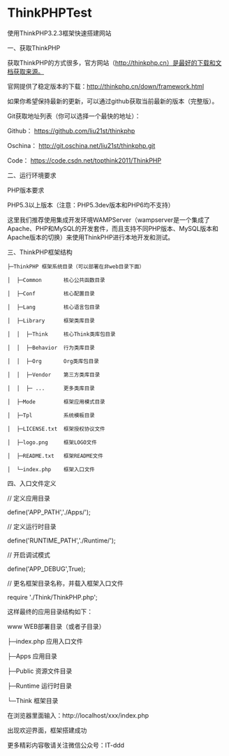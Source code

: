 # ThinkPHPTest
使用ThinkPHP3.2.3框架快速搭建网站

一、获取ThinkPHP

获取ThinkPHP的方式很多，官方网站（http://thinkphp.cn）是最好的下载和文档获取来源。

官网提供了稳定版本的下载：http://thinkphp.cn/down/framework.html

如果你希望保持最新的更新，可以通过github获取当前最新的版本（完整版）。

Git获取地址列表（你可以选择一个最快的地址）：

Github： https://github.com/liu21st/thinkphp

Oschina： http://git.oschina.net/liu21st/thinkphp.git

Code： https://code.csdn.net/topthink2011/ThinkPHP

二、运行环境要求

PHP版本要求

PHP5.3以上版本（注意：PHP5.3dev版本和PHP6均不支持）

这里我们推荐使用集成开发环境WAMPServer（wampserver是一个集成了Apache、PHP和MySQL的开发套件，而且支持不同PHP版本、MySQL版本和Apache版本的切换）来使用ThinkPHP进行本地开发和测试。

三、ThinkPHP框架结构

    ├─ThinkPHP 框架系统目录（可以部署在非web目录下面）
    
    │  ├─Common       核心公共函数目录
    
    │  ├─Conf         核心配置目录 
    
    │  ├─Lang         核心语言包目录
    
    │  ├─Library      框架类库目录
    
    │  │  ├─Think     核心Think类库包目录
    
    │  │  ├─Behavior  行为类库目录
    
    │  │  ├─Org       Org类库包目录
    
    │  │  ├─Vendor    第三方类库目录
    
    │  │  ├─ ...      更多类库目录
    
    │  ├─Mode         框架应用模式目录
    
    │  ├─Tpl          系统模板目录
    
    │  ├─LICENSE.txt  框架授权协议文件
    
    │  ├─logo.png     框架LOGO文件
    
    │  ├─README.txt   框架README文件
    
    │  └─index.php    框架入口文件

四、入口文件定义

// 定义应用目录

define('APP_PATH','./Apps/');

// 定义运行时目录

define('RUNTIME_PATH','./Runtime/');

// 开启调试模式

define('APP_DEBUG',True);

// 更名框架目录名称，并载入框架入口文件

require './Think/ThinkPHP.php';

这样最终的应用目录结构如下：

www  WEB部署目录（或者子目录）

├─index.php       应用入口文件

├─Apps            应用目录

├─Public          资源文件目录

├─Runtime         运行时目录

└─Think           框架目录


在浏览器里面输入：http://localhost/xxx/index.php

出现欢迎界面，框架搭建成功


更多精彩内容敬请关注微信公众号：IT-ddd
